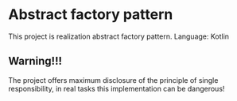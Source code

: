 # Abstract factory pattern  
This project is realization abstract factory pattern. Language: Kotlin  
## Warning!!!  
The project offers maximum disclosure of the principle of single responsibility, in real tasks this implementation can be dangerous!  
